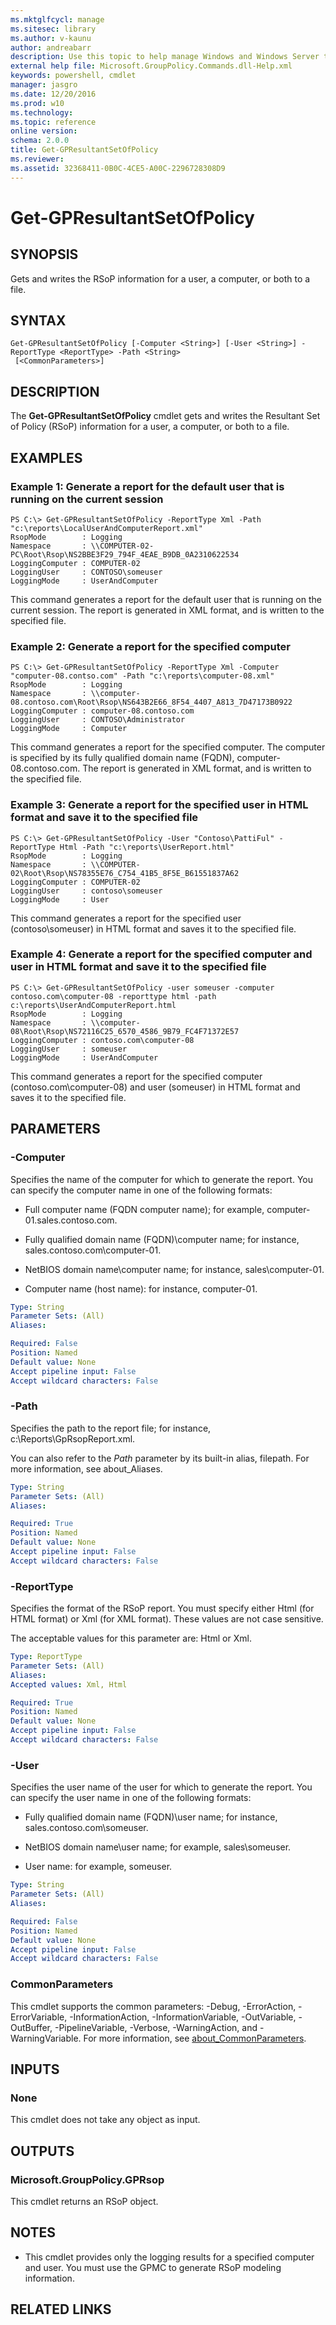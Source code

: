 ```yaml
---
ms.mktglfcycl: manage
ms.sitesec: library
ms.author: v-kaunu
author: andreabarr
description: Use this topic to help manage Windows and Windows Server technologies with Windows PowerShell.
external help file: Microsoft.GroupPolicy.Commands.dll-Help.xml
keywords: powershell, cmdlet
manager: jasgro
ms.date: 12/20/2016
ms.prod: w10
ms.technology: 
ms.topic: reference
online version: 
schema: 2.0.0
title: Get-GPResultantSetOfPolicy
ms.reviewer:
ms.assetid: 32368411-0B0C-4CE5-A00C-2296728308D9
---
```


# Get-GPResultantSetOfPolicy

## SYNOPSIS
Gets and writes the RSoP information for a user, a computer, or both to a file.

## SYNTAX

```
Get-GPResultantSetOfPolicy [-Computer <String>] [-User <String>] -ReportType <ReportType> -Path <String>
 [<CommonParameters>]
```

## DESCRIPTION
The **Get-GPResultantSetOfPolicy** cmdlet gets and writes the Resultant Set of Policy (RSoP) information for a user, a computer, or both to a file.

## EXAMPLES

### Example 1: Generate a report for the default user that is running on the current session
```
PS C:\> Get-GPResultantSetOfPolicy -ReportType Xml -Path "c:\reports\LocalUserAndComputerReport.xml"
RsopMode        : Logging 
Namespace       : \\COMPUTER-02-PC\Root\Rsop\NS2BBE3F29_794F_4EAE_B9DB_0A2310622534 
LoggingComputer : COMPUTER-02 
LoggingUser     : CONTOSO\someuser 
LoggingMode     : UserAndComputer
```

This command generates a report for the default user that is running on the current session.
The report is generated in XML format, and is written to the specified file.

### Example 2: Generate a report for the specified computer
```
PS C:\> Get-GPResultantSetOfPolicy -ReportType Xml -Computer "computer-08.contso.com" -Path "c:\reports\computer-08.xml"
RsopMode        : Logging 
Namespace       : \\computer-08.contoso.com\Root\Rsop\NS643B2E66_8F54_4407_A813_7D47173B0922 
LoggingComputer : computer-08.contoso.com 
LoggingUser     : CONTOSO\Administrator 
LoggingMode     : Computer
```

This command generates a report for the specified computer.
The computer is specified by its fully qualified domain name (FQDN), computer-08.contoso.com.
The report is generated in XML format, and is written to the specified file.

### Example 3: Generate a report for the specified user in HTML format and save it to the specified file
```
PS C:\> Get-GPResultantSetOfPolicy -User "Contoso\PattiFul" -ReportType Html -Path "c:\reports\UserReport.html" 
RsopMode        : Logging 
Namespace       : \\COMPUTER-02\Root\Rsop\NS78355E76_C754_41B5_8F5E_B61551837A62 
LoggingComputer : COMPUTER-02 
LoggingUser     : contoso\someuser 
LoggingMode     : User
```

This command generates a report for the specified user (contoso\someuser) in HTML format and saves it to the specified file.

### Example 4: Generate a report for the specified computer and user in HTML format and save it to the specified file
```
PS C:\> Get-GPResultantSetOfPolicy -user someuser -computer contoso.com\computer-08 -reporttype html -path c:\reports\UserAndComputerReport.html 
RsopMode        : Logging 
Namespace       : \\computer-08\Root\Rsop\NS72116C25_6570_4586_9B79_FC4F71372E57 
LoggingComputer : contoso.com\computer-08 
LoggingUser     : someuser 
LoggingMode     : UserAndComputer
```

This command generates a report for the specified computer (contoso.com\computer-08) and user (someuser) in HTML format and saves it to the specified file.

## PARAMETERS

### -Computer
Specifies the name of the computer for which to generate the report.
You can specify the computer name in one of the following formats:

- Full computer name (FQDN computer name); for example, computer-01.sales.contoso.com.

- Fully qualified domain name (FQDN)\computer name; for instance, sales.contoso.com\computer-01.

- NetBIOS domain name\computer name; for instance, sales\computer-01.

- Computer name (host name): for instance, computer-01.

```yaml
Type: String
Parameter Sets: (All)
Aliases: 

Required: False
Position: Named
Default value: None
Accept pipeline input: False
Accept wildcard characters: False
```

### -Path
Specifies the path to the report file; for instance, c:\Reports\GpRsopReport.xml.

You can also refer to the *Path* parameter by its built-in alias, filepath.
For more information, see about_Aliases.

```yaml
Type: String
Parameter Sets: (All)
Aliases: 

Required: True
Position: Named
Default value: None
Accept pipeline input: False
Accept wildcard characters: False
```

### -ReportType
Specifies the format of the RSoP report.
You must specify either Html (for HTML format) or Xml (for XML format).
These values are not case sensitive.

The acceptable values for this parameter are: Html or Xml.

```yaml
Type: ReportType
Parameter Sets: (All)
Aliases: 
Accepted values: Xml, Html

Required: True
Position: Named
Default value: None
Accept pipeline input: False
Accept wildcard characters: False
```

### -User
Specifies the user name of the user for which to generate the report.
You can specify the user name in one of the following formats:

- Fully qualified domain name (FQDN)\user name; for instance, sales.contoso.com\someuser.

- NetBIOS domain name\user name; for example, sales\someuser.

- User name: for example, someuser.

```yaml
Type: String
Parameter Sets: (All)
Aliases: 

Required: False
Position: Named
Default value: None
Accept pipeline input: False
Accept wildcard characters: False
```

### CommonParameters
This cmdlet supports the common parameters: -Debug, -ErrorAction, -ErrorVariable, -InformationAction, -InformationVariable, -OutVariable, -OutBuffer, -PipelineVariable, -Verbose, -WarningAction, and -WarningVariable. For more information, see [about_CommonParameters](http://go.microsoft.com/fwlink/?LinkID=113216).

## INPUTS

### None
This cmdlet does not take any object as input.

## OUTPUTS

### Microsoft.GroupPolicy.GPRsop
This cmdlet returns an RSoP object.

## NOTES
* This cmdlet provides only the logging results for a specified computer and user. You must use the GPMC to generate RSoP modeling information.

## RELATED LINKS

